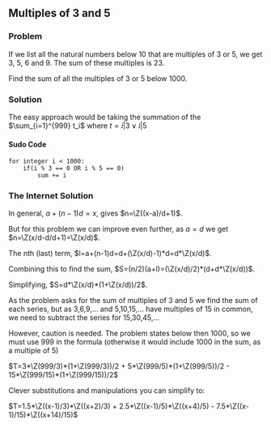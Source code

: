## Multiples of 3 and 5

### Problem

If we list all the natural numbers below 10 that are multiples of 3 or 5, we get 3, 5, 6 and 9. The sum of these multiples is 23.

Find the sum of all the multiples of 3 or 5 below 1000.

### Solution
The easy approach would be taking the summation of the $\sum_{i=1}^{999} t_i$ where $t=i|3 \vee i|5$

#### Sudo Code

    for integer i < 1000:
        if(i % 3 == 0 OR i % 5 == 0)
            sum += i

### The Internet Solution
In general, $a+(n-1)d=x$, gives $n=\Z((x-a)/d+1)$.

But for this problem we can improve even further, as $a=d$ we get $n=\Z(x/d-d/d+1)=\Z(x/d)$.

The nth (last) term, $l=a+(n-1)d=d+(\Z(x/d)-1)*d=d*\Z(x/d)$.

Combining this to find the sum, $S=(n/2)(a+l)=(\Z(x/d)/2)*(d+d*\Z(x/d))$.

Simplifying, $S=d*\Z(x/d)*(1+\Z(x/d))/2$.

As the problem asks for the sum of multiples of 3 and 5 we find the sum of each series, but as 3,6,9,... and 5,10,15,... have multiples of 15 in common, we need to subtract the series for 15,30,45,...

However, caution is needed. The problem states below then 1000, so we must use 999 in the formula (otherwise it would include 1000 in the sum, as a multiple of 5)

$T=3*\Z(999/3)*(1+\Z(999/3))/2 + 5*\Z(999/5)*(1+\Z(999/5))/2 - 15*\Z(999/15)*(1+\Z(999/15))/2$

Clever substitutions and manipulations you can simplify to:

$T=1.5*\Z((x-1)/3)*\Z((x+2)/3) + 2.5*\Z((x-1)/5)*\Z((x+4)/5) - 7.5*\Z((x-1)/15)*\Z((x+14)/15)$